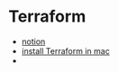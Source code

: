 # Terraform 
- [notion](https://www.notion.so/Terraform-on-AWS-59ec2e87b4734dd384aa0a16b9bc970a?pvs=4
) 
- [install Terraform in mac](https://www.terraformpilot.com/articles/upgrading-terraform-to-a-specific-version/)
- [](https://docs.google.com/document/d/1gxrXjFOEs04j6hU5kVAcqU4UTRpJhQIHoBRnalo5ptM/edit?pli=1&tab=t.0)
